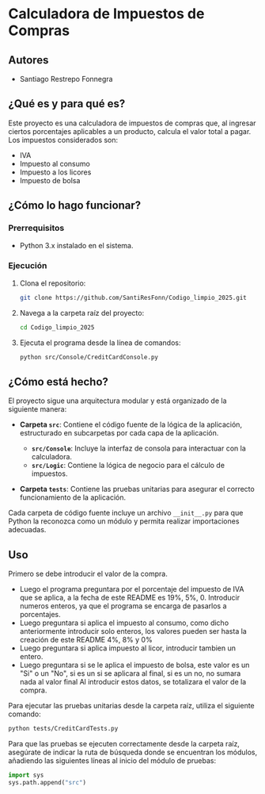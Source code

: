

# Calculadora de Impuestos de Compras

## Autores

- Santiago Restrepo Fonnegra

## ¿Qué es y para qué es?

Este proyecto es una calculadora de impuestos de compras que, al ingresar ciertos porcentajes aplicables a un producto, calcula el valor total a pagar. Los impuestos considerados son:

- IVA
- Impuesto al consumo
- Impuesto a los licores
- Impuesto de bolsa

## ¿Cómo lo hago funcionar?

### Prerrequisitos

- Python 3.x instalado en el sistema.

### Ejecución

1. Clona el repositorio:

   ```bash
   git clone https://github.com/SantiResFonn/Codigo_limpio_2025.git
   ```

2. Navega a la carpeta raíz del proyecto:

   ```bash
   cd Codigo_limpio_2025
   ```

3. Ejecuta el programa desde la línea de comandos:

   ```bash
   python src/Console/CreditCardConsole.py
   ```

## ¿Cómo está hecho?

El proyecto sigue una arquitectura modular y está organizado de la siguiente manera:

- **Carpeta `src`**: Contiene el código fuente de la lógica de la aplicación, estructurado en subcarpetas por cada capa de la aplicación.
  - **`src/Console`**: Incluye la interfaz de consola para interactuar con la calculadora.
  - **`src/Logic`**: Contiene la lógica de negocio para el cálculo de impuestos.

- **Carpeta `tests`**: Contiene las pruebas unitarias para asegurar el correcto funcionamiento de la aplicación.

Cada carpeta de código fuente incluye un archivo `__init__.py` para que Python la reconozca como un módulo y permita realizar importaciones adecuadas.

## Uso

Primero se debe introducir el valor de la compra.
- Luego el programa preguntara por el porcentaje del impuesto de IVA que se aplica, a la fecha de este README es 19%, 5%, 0. Introducir numeros enteros, ya que el programa se encarga de pasarlos a porcentajes.
- Luego preguntara si aplica el impuesto al consumo, como dicho anteriormente introducir solo enteros, los valores pueden ser hasta la creación de este README 4%, 8% y 0%
- Luego preguntara si aplica impuesto al licor, introducir tambien un entero.
- Luego preguntara si se le aplica el impuesto de bolsa, este valor es un "Si" o un "No", si es un si se aplicara al final, si es un no, no sumara nada al valor final
Al introducir estos datos, se totalizara el valor de la compra.

Para ejecutar las pruebas unitarias desde la carpeta raíz, utiliza el siguiente comando:

```bash
python tests/CreditCardTests.py
```

Para que las pruebas se ejecuten correctamente desde la carpeta raíz, asegúrate de indicar la ruta de búsqueda donde se encuentran los módulos, añadiendo las siguientes líneas al inicio del módulo de pruebas:

```python
import sys
sys.path.append("src")
```

